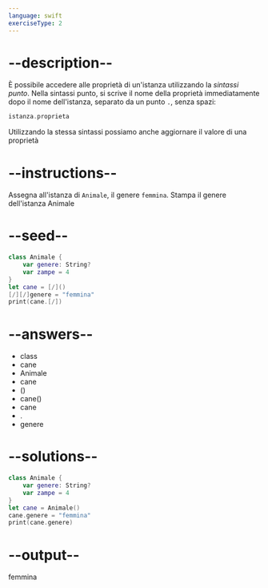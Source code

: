 ```yaml
---
language: swift
exerciseType: 2
---
```


# --description--

È possibile accedere alle proprietà di un'istanza utilizzando la _sintassi punto_.
Nella sintassi punto, si scrive il nome della proprietà immediatamente dopo il nome dell'istanza, separato da un punto `.`, senza spazi:
```swift
istanza.proprieta
```
Utilizzando la stessa sintassi possiamo anche aggiornare il valore di una proprietà

# --instructions--

Assegna all'istanza di `Animale`, il genere `femmina`.
Stampa il genere dell'istanza Animale

# --seed--

```swift
class Animale {
    var genere: String?
    var zampe = 4
}
let cane = [/]()
[/][/]genere = "femmina"
print(cane.[/])
```

# --answers--

- class 
- cane
- Animale
- cane
- ()
- cane()
- cane
- .
- genere

# --solutions--

```swift
class Animale {
    var genere: String?
    var zampe = 4
}
let cane = Animale()
cane.genere = "femmina"
print(cane.genere)
```

# --output--

femmina
